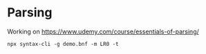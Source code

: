# Parsing

Working on https://www.udemy.com/course/essentials-of-parsing/

```
npx syntax-cli -g demo.bnf -m LR0 -t
```
